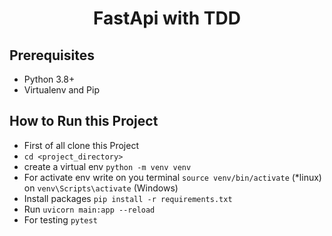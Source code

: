 <h1 align='center'>FastApi with TDD</h1>


## Prerequisites
  - Python 3.8+
  - Virtualenv and Pip

## How to Run this Project

  - First of all clone this Project
  - `cd <project_directory>` 
  - create a virtual env `python -m venv venv`
  - For activate env write on you terminal `source venv/bin/activate` (*linux) on `venv\Scripts\activate` (Windows)
  - Install packages `pip install -r requirements.txt`
  - Run `uvicorn main:app --reload`
  - For testing `pytest`
